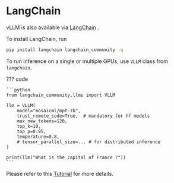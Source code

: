 # LangChain

vLLM is also available via [LangChain](https://github.com/langchain-ai/langchain) .

To install LangChain, run

```bash
pip install langchain langchain_community -q
```

To run inference on a single or multiple GPUs, use `VLLM` class from `langchain`.

??? code

    ```python
    from langchain_community.llms import VLLM

    llm = VLLM(
        model="mosaicml/mpt-7b",
        trust_remote_code=True,  # mandatory for hf models
        max_new_tokens=128,
        top_k=10,
        top_p=0.95,
        temperature=0.8,
        # tensor_parallel_size=... # for distributed inference
    )

    print(llm("What is the capital of France ?"))
    ```

Please refer to this [Tutorial](https://python.langchain.com/docs/integrations/llms/vllm) for more details.
